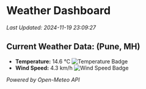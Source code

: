 
# Weather Dashboard

_Last Updated: 2024-11-19 23:09:27_

## Current Weather Data: (Pune, MH)
- **Temperature:** 14.6 °C ![Temperature Badge](https://img.shields.io/badge/Temperature-Low%20Temp-blue)
- **Wind Speed:** 4.3 km/h ![Wind Speed Badge](https://img.shields.io/badge/Wind%20Speed-Low%20Wind-blue)

*Powered by Open-Meteo API*
